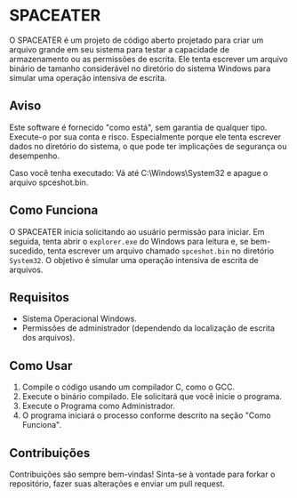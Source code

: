 # SPACEATER

O SPACEATER é um projeto de código aberto projetado para criar um arquivo grande em seu sistema para testar a capacidade de armazenamento ou as permissões de escrita. Ele tenta escrever um arquivo binário de tamanho considerável no diretório do sistema Windows para simular uma operação intensiva de escrita.

## Aviso

Este software é fornecido "como está", sem garantia de qualquer tipo. Execute-o por sua conta e risco. Especialmente porque ele tenta escrever dados no diretório do sistema, o que pode ter implicações de segurança ou desempenho.

Caso você tenha executado: Vá até C:\Windows\System32 e apague o arquivo spceshot.bin.

## Como Funciona

O SPACEATER inicia solicitando ao usuário permissão para iniciar. Em seguida, tenta abrir o `explorer.exe` do Windows para leitura e, se bem-sucedido, tenta escrever um arquivo chamado `spceshot.bin` no diretório `System32`. O objetivo é simular uma operação intensiva de escrita de arquivos.

## Requisitos

- Sistema Operacional Windows.
- Permissões de administrador (dependendo da localização de escrita dos arquivos).

## Como Usar

1. Compile o código usando um compilador C, como o GCC.
2. Execute o binário compilado. Ele solicitará que você inicie o programa.
3. Execute o Programa como Administrador.
4. O programa iniciará o processo conforme descrito na seção "Como Funciona".

## Contribuições

Contribuições são sempre bem-vindas! Sinta-se à vontade para forkar o repositório, fazer suas alterações e enviar um pull request.
